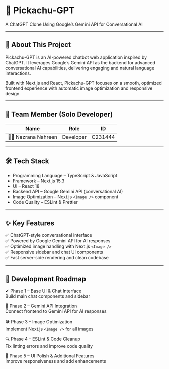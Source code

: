 # 🚀 Pickachu-GPT  
A ChatGPT Clone Using Google’s Gemini API for Conversational AI

---

## 📌 About This Project  
Pickachu-GPT is an AI-powered chatbot web application inspired by ChatGPT. It leverages Google’s Gemini API as the backend for advanced conversational AI capabilities, delivering engaging and natural language interactions.

Built with Next.js and React, Pickachu-GPT focuses on a smooth, optimized frontend experience with automatic image optimization and responsive design.

---

## 👤 Team Member (Solo Developer)  
| Name               | Role      | ID      |  
|--------------------|-----------|---------|  
| 👩‍💻 Nazrana Nahreen | Developer | C231444 |

---

## 🛠 Tech Stack

- Programming Language – TypeScript & JavaScript  
- Framework – Next.js 15.3  
- UI – React 18  
- Backend API – Google Gemini API (conversational AI)  
- Image Optimization – Next.js `<Image />` component  
- Code Quality – ESLint & Prettier  

---

## ✨ Key Features

✅ ChatGPT-style conversational interface  
✅ Powered by Google Gemini API for AI responses  
✅ Optimized image handling with Next.js `<Image />`  
✅ Responsive sidebar and chat UI components  
✅ Fast server-side rendering and clean codebase  

---

## 📅 Development Roadmap

✔ Phase 1 – Base UI & Chat Interface  
Build main chat components and sidebar

🚧 Phase 2 – Gemini API Integration  
Connect frontend to Gemini API for AI responses

🛠 Phase 3 – Image Optimization  
Implement Next.js `<Image />` for all images

🔍 Phase 4 – ESLint & Code Cleanup  
Fix linting errors and improve code quality

🎨 Phase 5 – UI Polish & Additional Features  
Improve responsiveness and add enhancements


